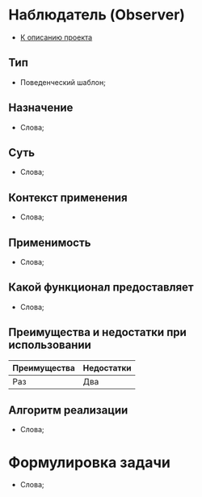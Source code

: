 # Наблюдатель (Observer)
* [К описанию проекта](https://github.com/engine-it-in/java-design-patterns)
## Тип
* Поведенческий шаблон;
## Назначение
* Слова;
## Суть
* Слова;
## Контекст применения
* Слова;
## Применимость
* Слова;
## Какой функционал предоставляет
* Слова;
## Преимущества и недостатки при использовании
| Преимущества | Недостатки |
|--------------|------------|
| Раз          | Два        |
## Алгоритм реализации
* Слова;
# Формулировка задачи
* Слова;